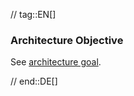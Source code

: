 // tag::EN[]
### Architecture Objective

See [architecture goal](#term-architecture-goal).



// end::DE[]

